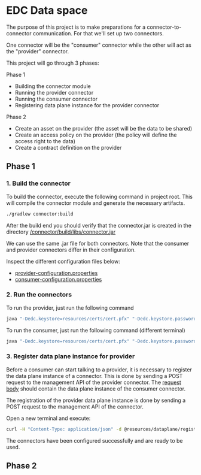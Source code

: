 # EDC Data space
The purpose of this project is to make preparations for a connector-to-connector communication.
For that we'll set up two connectors.

One connector will be the "consumer" connector while the other will act as the
"provider" connector. 

This project will go through 3 phases:

Phase 1 
* Building the connector module
* Running the provider connector
* Running the consumer connector
* Registering data plane instance for the provider connector

Phase 2
* Create an asset on the provider (the asset will be the data to be shared)
* Create an access policy on the provider (the policy will define the access right to the data)
* Create a contract definition on the provider

## Phase 1
### 1. Build the connector
To build the connector, execute the following command in project root. This will compile the connector module and generate the necessary artifacts.

```bash
./gradlew connector:build
```
After the build end you should verify that the connector.jar is created in the directory
[/connector/build/libs/connector.jar](connector/build/libs/connector.jar)

We can use the same .jar file for both connectors. Note that the consumer and provider connectors differ in their configuration.

Inspect the different configuration files below:

* [provider-configuration.properties](configuration/connector/provider-configuration.properties)
* [consumer-configuration.properties](configuration/connector/consumer-configuration.properties)


### 2. Run the connectors

To run the provider, just run the following command
```bash
java "-Dedc.keystore=resources/certs/cert.pfx" "-Dedc.keystore.password=123456" "-Dedc.vault=configuration/connector/provider-vault.properties" "-Dedc.fs.config=configuration/connector/provider-configuration.properties" -jar connector/build/libs/connector.jar
``` 

To run the consumer, just run the following command (different terminal)
```bash
java "-Dedc.keystore=resources/certs/cert.pfx" "-Dedc.keystore.password=123456" "-Dedc.vault=configuration/connector/consumer-vault.properties" "-Dedc.fs.config=configuration/connector/consumer-configuration.properties" -jar connector/build/libs/connector.jar
``` 
### 3. Register data plane instance for provider
Before a consumer can start talking to a provider, it is necessary to register the data plane
instance of a connector. This is done by sending a POST request to the management API of the
provider connector. The [request body](resources/dataplane/register-data-plane-provider.json) should contain the data plane instance of the consumer
connector.

The registration of the provider data plane instance is done by sending a POST
request to the management API of the connector.

Open a new terminal and execute:

```bash
curl -H "Content-Type: application/json" -d @resources/dataplane/register-data-plane-provider.json -X POST "http://localhost:19193/management/v2/dataplanes" -s | jq
```
The connectors have been configured successfully and are ready to be used.

## Phase 2
